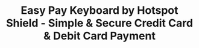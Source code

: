 ---
description: 把你的信用卡信息存到输入法里面。这得买多少东西啊？
layout: post
results:
- primaryGenreName: Productivity
  version: '1.0'
  formattedPrice: 免费
  genreIds:
  - '6007'
  - '6024'
  artworkUrl60: http://is1.mzstatic.com/image/thumb/Purple69/v4/ec/61/29/ec6129b2-eaf1-812b-f0ac-7e5155874b10/source/60x60bb.jpg
  minimumOsVersion: '8.0'
  appletvScreenshotUrls: &a []
  sellerName: AnchorFree Inc.
  supportedDevices:
  - iPad2Wifi
  - iPad23G
  - iPhone4S
  - iPadThirdGen
  - iPadThirdGen4G
  - iPhone5
  - iPodTouchFifthGen
  - iPadFourthGen
  - iPadFourthGen4G
  - iPadMini
  - iPadMini4G
  - iPhone5c
  - iPhone5s
  - iPhone6
  - iPhone6Plus
  - iPodTouchSixthGen
  genres:
  - 效率
  - 购物
  currentVersionReleaseDate: '2016-04-12T23:03:35Z'
  trackName: Easy Pay Keyboard by Hotspot Shield - Simple & Secure Credit
    Card & Debit Card Payment
  isVppDeviceBasedLicensingEnabled: true
  description: "Easy Pay Keyboard makes shopping on iPhone so much easier.
    \nSimply scan or key in your credit card or debit card information into
    Easy Pay iPhone app, and you can pull out the payment information anytime​,
    with just one tap. With Easy Pay Keyboard, you never have to retype the
    payment information each and every time.\nSimple Steps to Use Easy Pay
    Keyboard :\n- Scan or key in card information into Easy Pay iPhone app.
    \n- At the time of payment, pull out the Easy Pay Keyboard by tapping
    on the globe icon on your keyboard.\n- Swipe through stored card packs
    and addresses to choose the ones to use.\n- Tap on the card or address
    and the card information would be auto-filled.\n\nHighlights of Easy Pay
    Keyboard:\n- Simple: Access all your payment information with just one
    tap of the keyboard button.\n- FREE:  100% free. No credit card information
    or sign up needed.\n- Security: Powered by Anchorfree (Hotspot Shield),
    information privacy & security is guaranteed.\n\n■ Powered by Anchorfree
    (Hotspot Shield),\nAnchorFree is a privately held, venture-backed company
    based in the Silicon Valley. The company’s mission is to enable secure
    access to the world’s information. Anchorfree believes in placing consumers
    in control of their personal information online. Anchorfree provides millions
    of users with online security, privacy and аccess through its most popular
    - Hotspot Shield. Channeling all web activities through a personal Virtual
    Private Network, Hotspot Shield creates a personal secure tunnel for each
    user and enables user online activities, sites visited, searches and personally
    identifiable information to always stay private."
  trackId: 1094394214
  price: 0
  releaseDate: '2016-04-12T23:03:35Z'
  advisories: *a
  screenshotUrls:
  - http://a4.mzstatic.com/us/r30/Purple49/v4/51/7c/4b/517c4b96-cd39-102e-e4ed-2ba7c1cf1611/screen1136x1136.jpeg
  - http://a2.mzstatic.com/us/r30/Purple49/v4/45/0a/a0/450aa096-d075-a9f3-108a-843254c46828/screen1136x1136.jpeg
  - http://a3.mzstatic.com/us/r30/Purple49/v4/b9/9e/3e/b99e3e00-35c1-d1f3-b44d-5314ea7ec223/screen1136x1136.jpeg
  artistViewUrl: https://itunes.apple.com/cn/developer/anchorfree-inc./id309076084?uo=4
  primaryGenreId: 6007
  kind: software
  fileSizeBytes: '38829797'
  sellerUrl: http://hotspotshield.com
  trackContentRating: 4+
  bundleId: com.anchorfree.easypay
  trackCensoredName: Easy Pay Keyboard by Hotspot Shield - Simple & Secure
    Credit Card & Debit Card Payment
  contentAdvisoryRating: 4+
  isGameCenterEnabled: false
  artistName: AnchorFree Inc.
  languageCodesISO2A:
  - EN
  features:
  - iosUniversal
  wrapperType: software
  artworkUrl512: http://is1.mzstatic.com/image/thumb/Purple69/v4/ec/61/29/ec6129b2-eaf1-812b-f0ac-7e5155874b10/source/512x512bb.jpg
  artworkUrl100: http://is1.mzstatic.com/image/thumb/Purple69/v4/ec/61/29/ec6129b2-eaf1-812b-f0ac-7e5155874b10/source/100x100bb.jpg
  trackViewUrl: https://geo.itunes.apple.com/cn/app/easy-pay-keyboard-by-hotspot/id1094394214?mt=8&uo=4
  artistId: 309076084
  currency: CNY
  ipadScreenshotUrls:
  - http://a4.mzstatic.com/us/r30/Purple49/v4/48/67/68/4867681e-a4f4-1932-a8a0-b37ce0f1c198/screen480x480.jpeg
  - http://a3.mzstatic.com/us/r30/Purple49/v4/9c/33/e4/9c33e4d4-c70a-cba7-49fe-df3f3ef58e89/screen480x480.jpeg
  - http://a4.mzstatic.com/us/r30/Purple49/v4/7d/37/b6/7d37b60a-8143-2f4f-ee79-8d48d8329810/screen480x480.jpeg
category: 效率
tags: tag1
resultCount: 1
title: Easy Pay Keyboard by Hotspot Shield - Simple & Secure Credit Card &
  Debit Card Payment

---